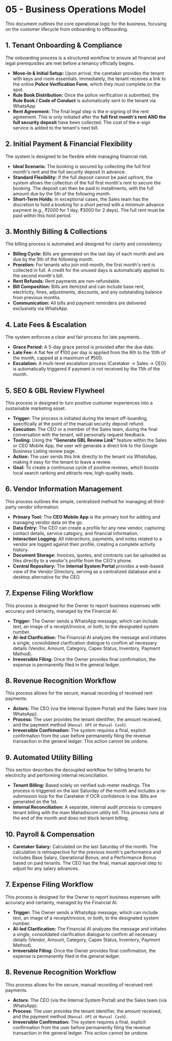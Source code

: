 # 05 - Business Operations Model

This document outlines the core operational logic for the business, focusing on the customer lifecycle from onboarding to offboarding.

## 1. Tenant Onboarding & Compliance

The onboarding process is a structured workflow to ensure all financial and legal prerequisites are met before a tenancy officially begins.

- **Move-In & Initial Setup:** Upon arrival, the caretaker provides the tenant with keys and room essentials. Immediately, the tenant receives a link to the online **Police Verification Form**, which they must complete on the spot.
- **Rule Book Distribution:** Once the police verification is submitted, the **Rule Book / Code of Conduct** is automatically sent to the tenant via WhatsApp.
- **Rent Agreement:** The final legal step is the e-signing of the rent agreement. This is only initiated after the **full first month's rent AND the full security deposit** have been collected. The cost of the e-sign service is added to the tenant's next bill.

## 2. Initial Payment & Financial Flexibility

The system is designed to be flexible while managing financial risk.

- **Ideal Scenario:** The booking is secured by collecting the full first month's rent and the full security deposit in advance.
- **Standard Flexibility:** If the full deposit cannot be paid upfront, the system allows the collection of the full first month's rent to secure the booking. The deposit can then be paid in installments, with the full amount due by the 5th of the following month.
- **Short-Term Holds:** In exceptional cases, the Sales team has the discretion to hold a booking for a short period with a minimum advance payment (e.g., ₹2000 for 1 day, ₹3000 for 2 days). The full rent must be paid within this hold period.

## 3. Monthly Billing & Collections

The billing process is automated and designed for clarity and consistency.

- **Billing Cycle:** Bills are generated on the last day of each month and are due by the 5th of the following month.
- **Proration:** For tenants who join mid-month, the first month's rent is collected in full. A credit for the unused days is automatically applied to the second month's bill.
- **Rent Refunds:** Rent payments are non-refundable.
- **Bill Composition:** Bills are itemized and can include base rent, electricity, fines, adjustments, discounts, and any outstanding balance from previous months.
- **Communication:** All bills and payment reminders are delivered exclusively via WhatsApp.

## 4. Late Fees & Escalation

The system enforces a clear and fair process for late payments.

- **Grace Period:** A 5-day grace period is provided after the due date.
- **Late Fee:** A flat fee of ₹100 per day is applied from the 6th to the 10th of the month, capped at a maximum of ₹500.
- **Escalation:** A multi-level escalation process (Caretaker -> Sales -> CEO) is automatically triggered if payment is not received by the 11th of the month.

## 5. SEO & GBL Review Flywheel

This process is designed to turn positive customer experiences into a sustainable marketing asset.

- **Trigger:** The process is initiated during the tenant off-boarding, specifically at the point of the manual security deposit refund.
- **Execution:** The CEO or a member of the Sales team, during the final conversation with the tenant, will personally request feedback.
- **Tooling:** Using the **"Generate GBL Review Link"** feature within the Sales or CEO Mobile App, the user will generate a direct link to the Google Business Listing review page.
- **Action:** The user sends this link directly to the tenant via WhatsApp, making it easy for the tenant to leave a review.
- **Goal:** To create a continuous cycle of positive reviews, which boosts local search ranking and attracts new, high-quality leads.

## 6. Vendor Information Management

This process outlines the simple, centralized method for managing all third-party vendor information.

- **Primary Tool:** The **CEO Mobile App** is the primary tool for adding and managing vendor data on the go.
- **Data Entry:** The CEO can create a profile for any new vendor, capturing contact details, service category, and financial information.
- **Interaction Logging:** All interactions, payments, and notes related to a vendor are logged against their profile, creating a complete activity history.
- **Document Storage:** Invoices, quotes, and contracts can be uploaded as files directly to a vendor's profile from the CEO's phone.
- **Central Repository:** The **Internal System Portal** provides a web-based view of the Vendor Directory, serving as a centralized database and a desktop alternative for the CEO.

## 7. Expense Filing Workflow

This process is designed for the Owner to report business expenses with accuracy and certainty, managed by the Financial AI.

- **Trigger:** The Owner sends a WhatsApp message, which can include text, an image of a receipt/invoice, or both, to the designated system number.
- **AI-led Clarification:** The Financial AI analyzes the message and initiates a single, consolidated clarification dialogue to confirm all necessary details (Vendor, Amount, Category, Capex Status, Inventory, Payment Method).
- **Irreversible Filing:** Once the Owner provides final confirmation, the expense is permanently filed in the general ledger.

## 8. Revenue Recognition Workflow

This process allows for the secure, manual recording of received rent payments.

- **Actors:** The CEO (via the Internal System Portal) and the Sales team (via WhatsApp).
- **Process:** The user provides the tenant identifier, the amount received, and the payment method (`Manual UPI` or `Manual Cash`).
- **Irreversible Confirmation:** The system requires a final, explicit confirmation from the user before permanently filing the revenue transaction in the general ledger. This action cannot be undone.

## 9. Automated Utility Billing

This section describes the decoupled workflow for billing tenants for electricity and performing internal reconciliation.

- **Tenant Billing:** Based solely on verified sub-meter readings. The process is triggered on the last Saturday of the month and includes a re-submission loop for the Caretaker if OCR confidence is low. Bills are generated on the 1st.
- **Internal Reconciliation:** A separate, internal audit process to compare tenant billing with the main Mahadiscom utility bill. This process runs at the end of the month and does not block tenant billing.

## 10. Payroll & Compensation

- **Caretaker Salary:** Calculated on the last Saturday of the month. The calculation is retrospective for the previous month's performance and includes Base Salary, Operational Bonus, and a Performance Bonus based on paid tenants. The CEO has the final, manual approval step to adjust for any salary advances.

## 7. Expense Filing Workflow

This process is designed for the Owner to report business expenses with accuracy and certainty, managed by the Financial AI.

- **Trigger:** The Owner sends a WhatsApp message, which can include text, an image of a receipt/invoice, or both, to the designated system number.
- **AI-led Clarification:** The Financial AI analyzes the message and initiates a single, consolidated clarification dialogue to confirm all necessary details (Vendor, Amount, Category, Capex Status, Inventory, Payment Method).
- **Irreversible Filing:** Once the Owner provides final confirmation, the expense is permanently filed in the general ledger.

## 8. Revenue Recognition Workflow

This process allows for the secure, manual recording of received rent payments.

- **Actors:** The CEO (via the Internal System Portal) and the Sales team (via WhatsApp).
- **Process:** The user provides the tenant identifier, the amount received, and the payment method (`Manual UPI` or `Manual Cash`).
- **Irreversible Confirmation:** The system requires a final, explicit confirmation from the user before permanently filing the revenue transaction in the general ledger. This action cannot be undone.